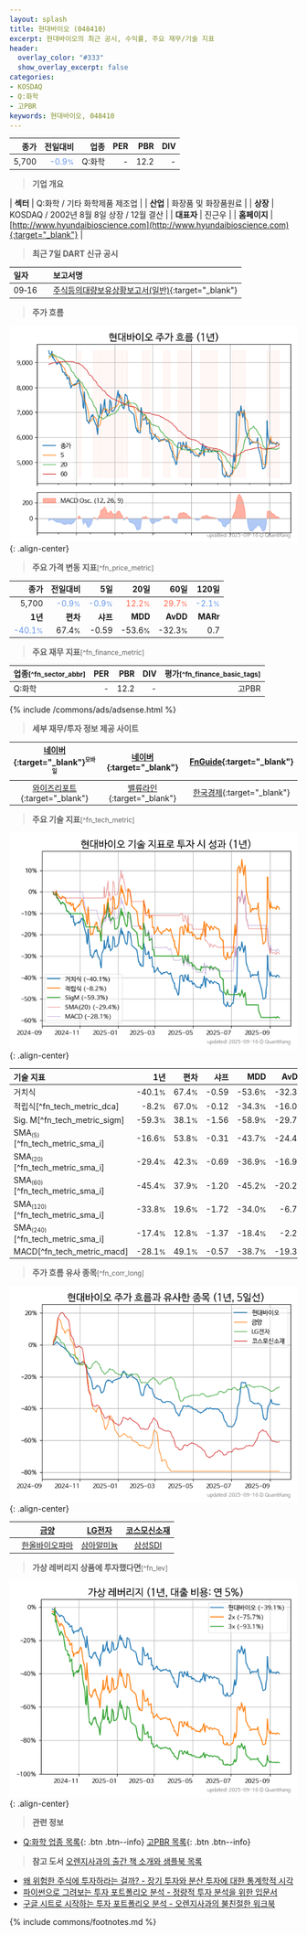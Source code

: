 ```yaml
---
layout: splash
title: 현대바이오 (048410)
excerpt: 현대바이오의 최근 공시, 수익률, 주요 재무/기술 지표
header:
  overlay_color: "#333"
  show_overlay_excerpt: false
categories:
- KOSDAQ
- Q:화학
- 고PBR
keywords: 현대바이오, 048410
---
```


| **종가** | **전일대비** | **업종** | **PER** | **PBR** | **DIV** |
| -------: | -----------: | -------: | ------: | ------: | ------: |
| 5,700 | <span style="color: cornflowerblue">-0.9<small>%</small></span> | Q:화학 | - | 12.2 | - |

<!-- more -->


> **기업 개요**<a id="company"></a>

| <span style="white-space:nowrap;">**섹터**</span> | Q:화학 / 기타 화학제품 제조업 |
| <span style="white-space:nowrap;">**산업**</span> | 화장품 및 화장품원료 |
| <span style="white-space:nowrap;">**상장**</span> | KOSDAQ / 2002년 8월 8일 상장 / 12월 결산 |
| <span style="white-space:nowrap;">**대표자**</span> | 진근우 |
| <span style="white-space:nowrap;">**홈페이지**</span> | [http://www.hyundaibioscience.com](http://www.hyundaibioscience.com){:target="_blank"} |


> **최근 7일 DART 신규 공시**<a id="dart"></a>

| **일자** |      | **보고서명** |
| :------- | :--- | :----------- |
| 09&#x2011;16 | | [주식등의대량보유상황보고서(일반)](https://dart.fss.or.kr/dsaf001/main.do?rcpNo=20250916000194){:target="_blank"} |


> **주가 흐름**<a id="price"></a>

![048410](/stock/images/048410.png){: .align-center}


> **주요 가격 변동 지표**<small>[^fn_price_metric]</small>

| **종가** | **전일대비** | **5일** | **20일** | **60일** | **120일** |
| -------: | -----------: | ------: | -------: | -------: | --------: |
| 5,700 | <span style="color: cornflowerblue">-0.9<small>%</small></span> | <span style="color: cornflowerblue">-0.9<small>%</small></span> | <span style="color: tomato">12.2<small>%</small></span> | <span style="color: tomato">29.7<small>%</small></span> | <span style="color: cornflowerblue">-2.1<small>%</small></span> |
| **1년** | **편차** | **샤프** | **MDD** | **AvDD** | **MARr** |
| <span style="color: cornflowerblue">-40.1<small>%</small></span> | 67.4<small>%</small> | -0.59 | -53.6<small>%</small> | -32.3<small>%</small> | 0.7 |


> **주요 재무 지표**<small>[^fn_finance_metric]</small>

| **업종**<small>[^fn_sector_abbr]</small> | **PER** | **PBR** | **DIV** | **평가**<small>[^fn_finance_basic_tags]</small> |
| :--------------------------------------- | ------: | ------: | ------: | ----------------------------------------------: |
| Q:화학 | - | 12.2 | - | 고PBR |



{% include /commons/ads/adsense.html %}

> **세부 재무/투자 정보 제공 사이트**

| [네이버](https://m.stock.naver.com/domestic/stock/048410/finance/summary){:target="_blank"}<sup><small>모바일</small></sup> | [네이버](https://finance.naver.com/item/coinfo.naver?code=048410){:target="_blank"} | [FnGuide](https://comp.fnguide.com/SVO2/ASP/SVD_Invest.asp?gicode=A048410&MenuYn=Y){:target="_blank"} |
| :---: | :---: | :---: |
| [와이즈리포트](https://comp.wisereport.co.kr/company/c1040001.aspx?cmp_cd=048410){:target="_blank"} | [밸류라인](https://www.valueline.co.kr/finance/summary/048410){:target="_blank"} | [한국경제](https://markets.hankyung.com/stock/048410/financial-summary){:target="_blank"} |


> **주요 기술 지표**<small>[^fn_tech_metric]</small>


![048410](/stock/images/048410_tech.png){: .align-center}

| **기술 지표** | **1년** | **편차** | **샤프** | **MDD** | **AvDD** |
| :------------ | ------: | -----------: | -------: | ------: | -------: |
| 거치식 | -40.1<small>%</small> | 67.4<small>%</small> | -0.59 | -53.6<small>%</small> | -32.3<small>%</small> |
| 적립식[^fn_tech_metric_dca] | -8.2<small>%</small> | 67.0<small>%</small> | -0.12 | -34.3<small>%</small> | -16.0<small>%</small> |
| Sig. M[^fn_tech_metric_sigm] | -59.3<small>%</small> | 38.1<small>%</small> | -1.56 | -58.9<small>%</small> | -29.7<small>%</small> |
| SMA<small><sub>(5)</sub></small>[^fn_tech_metric_sma_i] | -16.6<small>%</small> | 53.8<small>%</small> | -0.31 | -43.7<small>%</small> | -24.4<small>%</small> |
| SMA<small><sub>(20)</sub></small>[^fn_tech_metric_sma_i] | -29.4<small>%</small> | 42.3<small>%</small> | -0.69 | -36.9<small>%</small> | -16.9<small>%</small> |
| SMA<small><sub>(60)</sub></small>[^fn_tech_metric_sma_i] | -45.4<small>%</small> | 37.9<small>%</small> | -1.20 | -45.2<small>%</small> | -20.2<small>%</small> |
| SMA<small><sub>(120)</sub></small>[^fn_tech_metric_sma_i] | -33.8<small>%</small> | 19.6<small>%</small> | -1.72 | -34.0<small>%</small> | -6.7<small>%</small> |
| SMA<small><sub>(240)</sub></small>[^fn_tech_metric_sma_i] | -17.4<small>%</small> | 12.8<small>%</small> | -1.37 | -18.4<small>%</small> | -2.2<small>%</small> |
| MACD[^fn_tech_metric_macd] | -28.1<small>%</small> | 49.1<small>%</small> | -0.57 | -38.7<small>%</small> | -19.3<small>%</small> |


> **주가 흐름 유사 종목**<a id="corr"></a><small>[^fn_corr_long]</small>

![048410](/stock/images/048410_corr.png){: .align-center}

|       | [금양](/001570/) | [LG전자](/066570/) | [코스모신소재](/005070/) |
| :---: | :------------------------------------: | :------------------------------------: | :------------------------------------: |
|       | [한올바이오파마](/009420/) | [삼아알미늄](/006110/) | [삼성SDI](/006400/) |


> **가상 레버리지 상품에 투자했다면**<a id="2x"></a><small>[^fn_lev]</small>

![048410](/stock/images/048410_2x.png){: .align-center}


> **관련 정보**

- [Q:화학 업종 목록](/stats/sector/kosdaq_업종_화학_종목/){: .btn .btn--info} [고PBR 목록](/fn/fn_high_pbr/){: .btn .btn--info}

> **참고 도서** [오렌지사과의 출간 책 소개와 샘플북 목록](https://kongdori.tistory.com/691)

- [왜 위험한 주식에 투자하라는 걸까? - 장기 투자와 분산 투자에 대한 통계학적 시각](https://kongdori.tistory.com/421)
- [파이썬으로 그려보는 투자 포트폴리오 분석  - 정량적 투자 분석을 위한 입문서](https://kongdori.tistory.com/643)
- [구글 시트로 시작하는 투자 포트폴리오 분석 - 오렌지사과의 불친절한 워크북](https://kongdori.tistory.com/449)


{% include commons/footnotes.md %}
